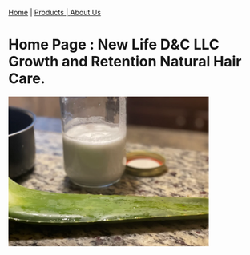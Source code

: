 
<a href="index.html">Home</a> | <a href="products.html">Products | <a href="about.html">About Us</a>
                                                                                      
                                                                                      
# Home Page : New Life D&C LLC Growth and Retention Natural Hair Care.
     
  
  
<img src="Home pic 1.webp" width="400">
